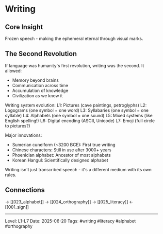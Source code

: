 # Writing

## Core Insight
Frozen speech - making the ephemeral eternal through visual marks.

## The Second Revolution

If language was humanity's first revolution, writing was the second. It allowed:
- Memory beyond brains
- Communication across time
- Accumulation of knowledge
- Civilization as we know it

Writing system evolution:
L1: Pictures (cave paintings, petroglyphs)
L2: Logograms (one symbol = one word) 
L3: Syllabaries (one symbol = one syllable)
L4: Alphabets (one symbol = one sound)
L5: Mixed systems (like English spelling!)
L6: Digital encoding (ASCII, Unicode)
L7: Emoji (full circle to pictures?)

Major innovations:
- Sumerian cuneiform (~3200 BCE): First true writing
- Chinese characters: Still in use after 3000+ years
- Phoenician alphabet: Ancestor of most alphabets
- Korean Hangul: Scientifically designed alphabet

Writing isn't just transcribed speech - it's a different medium with its own rules.

## Connections
→ [[023_alphabet]]
→ [[024_orthography]]
→ [[025_literacy]]
← [[001_sign]]

---
Level: L1-L7
Date: 2025-06-20
Tags: #writing #literacy #alphabet #orthography